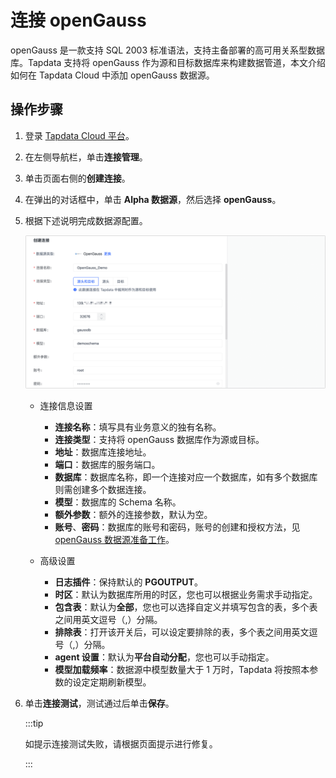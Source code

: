 # 连接 openGauss

openGauss 是一款支持 SQL 2003 标准语法，支持主备部署的高可用关系型数据库。Tapdata 支持将 openGauss 作为源和目标数据库来构建数据管道，本文介绍如何在 Tapdata Cloud 中添加 openGauss 数据源。

## 操作步骤

1. 登录 [Tapdata Cloud 平台](https://cloud.tapdata.net/console/v3/)。

2. 在左侧导航栏，单击**连接管理**。

3. 单击页面右侧的**创建连接**。

4. 在弹出的对话框中，单击 **Alpha 数据源**，然后选择 **openGauss**。

5. 根据下述说明完成数据源配置。

   ![](../../../images/opengauss_connection.png)

   * 连接信息设置

     * **连接名称**：填写具有业务意义的独有名称。
     * **连接类型**：支持将 openGauss 数据库作为源或目标。
     * **地址**：数据库连接地址。
     * **端口**：数据库的服务端口。
     * **数据库**：数据库名称，即一个连接对应一个数据库，如有多个数据库则需创建多个数据连接。
     * **模型**：数据库的 Schema 名称。
     * **额外参数**：额外的连接参数，默认为空。
     * **账号**、**密码**：数据库的账号和密码，账号的创建和授权方法，见 [openGauss 数据源准备工作](../../../prerequisites/config-database/alpha/opengauss.md)。

   * 高级设置
     * **日志插件**：保持默认的 **PGOUTPUT**。
     * **时区**：默认为数据库所用的时区，您也可以根据业务需求手动指定。
     * **包含表**：默认为**全部**，您也可以选择自定义并填写包含的表，多个表之间用英文逗号（,）分隔。
     * **排除表**：打开该开关后，可以设定要排除的表，多个表之间用英文逗号（,）分隔。
     * **agent 设置**：默认为**平台自动分配**，您也可以手动指定。
     * **模型加载频率**：数据源中模型数量大于 1 万时，Tapdata 将按照本参数的设定定期刷新模型。

6. 单击**连接测试**，测试通过后单击**保存**。

   :::tip

   如提示连接测试失败，请根据页面提示进行修复。

   :::
